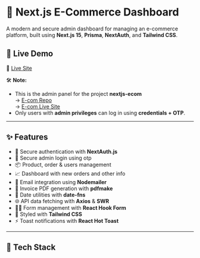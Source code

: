 # 🛒 Next.js E-Commerce Dashboard

A modern and secure admin dashboard for managing an e-commerce platform, built using **Next.js 15**, **Prisma**, **NextAuth**, and **Tailwind CSS**.


## 🚀 Live Demo

🔗 [Live Site](https://nextjs-ecom-admin-panel.vercel.app)

🛠 **Note:**
- This is the admin panel for the project **nextjs-ecom**  
  → [E-com Repo](https://github.com/aman8990/nextjs-ecom)  
  → [E-com Live Site](https://nextjs-ecom-ochre.vercel.app)
- Only users with **admin privileges** can log in using **credentials + OTP**.

---

## ✨ Features

- 🔐 Secure authentication with **NextAuth.js**
- 🔐 Secure admin login using otp
- 📦 Product, order & users management
- 📈 Dashboard with new orders and other info
- 📧 Email integration using **Nodemailer**
- 📄 Invoice PDF generation with **pdfmake**
- 📅 Date utilities with **date-fns**
- 🌐 API data fetching with **Axios** & **SWR**
- 🧙‍♂️ Form management with **React Hook Form**
- 💅 Styled with **Tailwind CSS**
- ⚡ Toast notifications with **React Hot Toast**

---

## 🧰 Tech Stack
